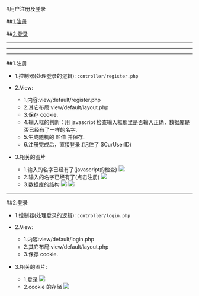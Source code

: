 #用户注册及登录

##[1.注册](#register)

##[2.登录](#login)


***
***
***


##1.注册<a name="register"/>

* 1.控制器(处理登录的逻辑):
```controller/register.php```
* 2.View:
    * 1.内容:view/default/register.php
    * 2.其它布局:view/default/layout.php
    * 3.保存 cookie.
    * 4.输入框的判断：用 javascript 检查输入框那里是否输入正确，数据库是否已经有了一样的名字.
    * 5.生成随机的 盐值 并保存.
    * 6.注册完成后，直接登录.(记住了 $CurUserID)
    
* 3.相关的图片
    * 1.输入的名字已经有了(javascript的检查)
![](/assets/ScreenShot2018-01-14_23.25.13.png)
    * 2.输入的名字已经有了(点击注册)
![](/assets/ScreenShot2018-01-14_23.26.11.png)
    * 3.数据库的结构
    ![](/assets/ScreenShot2018-01-15_10.00.49.png)
    ![](/assets/ScreenShot2018-01-15_10.00.20.png)

***

##2.登录<a name="login"/>

* 1.控制器(处理登录的逻辑):
```controller/login.php```
* 2.View:
    * 1.内容:view/default/login.php
    * 2.其它布局:view/default/layout.php
    * 3.保存 cookie.
    
    
* 3.相关的图片:
    * 1.登录
    ![](/assets/ScreenShot2018-01-14_16.57.32.png)
    * 2.cookie 的存储
    ![](/assets/ScreenShot2018-01-14_18.46.50.png)
    